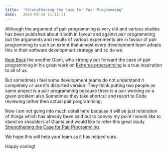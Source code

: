 ```yaml
---
title:  "Strengthening the Case for Pair Programming"
date:   2015-09-24 11:11:11
---
```


 Although the argument of pair programming is very old and various studies has been published about it both in favour and against pair programming but the arguments and results of various experiments are in favour of pair programming to such an extent that almost every development team adopts this in their software development strategy and so do we.

 [Kent Beck](https://en.wikipedia.org/wiki/Kent_Beck) the another Giant, who strongly put forward the case of pair programming in his great work on [Extreme programming](http://www.amazon.com/Extreme-Programming-Explained-Embrace-Edition/dp/0321278658) is a true inspiration to all of us.

 But sometimes i feel some development teams do not understand it completely or use it's distorted version. They think putting two people on same project is a pair programming because there is a pair working on a given problem also Sometimes they take shortcut and resort to Code reviewing rather then actual pair programming.

 Now i am not going into much detail here because it will be just reiteration of things which has already been said but to convey my point i would like to stand on shoulders of Giants and would like to refer this great study [Strengthening the Case for Pair Programming](http://aashishdhawan.github.io/images/pair-programming.pdf).

We hope this will help your team as it has helped ours.

Happy coding!

